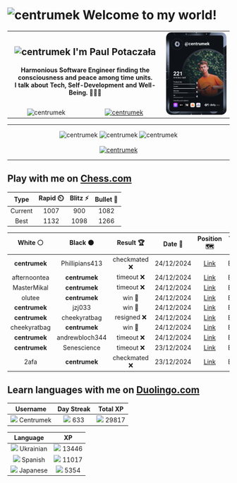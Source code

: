 <h1>
  <img
    src="https://emojis.slackmojis.com/emojis/images/1531849430/4246/blob-sunglasses.gif"
    width="30"
    alt="centrumek"
  />
  Welcome to my world!
</h1>

<table>
  <tbody>
    <tr>
      <td align="center" width="70%" colspan="2">
        <h2>
          <img
            src="https://raw.githubusercontent.com/MartinHeinz/MartinHeinz/master/wave.gif"
            width="30px"
            alt="centrumek"
          />
          I'm Paul Potaczała
        </h2>
        <h4>
          Harmonious Software Engineer finding the consciousness and peace among time units.
          <br/>
          I talk about Tech, Self-Development and Well-Being. 🌿🧘🚀
        </h4>
      </td>
      <td width="30%" rowspan="2">
        <a href="https://app.daily.dev/centrumek">
          <img
            src="./devcard.svg"
            alt="centrumek"
          />
        </a>
      </td>
    </tr>
    <tr align="center">
      <td>
        <img
          src="https://komarev.com/ghpvc/?username=centrumek&label=visitors&color=0e75b6&style=flat"
          alt="centrumek"
        >
      </td>
      <td>
        <a href="https://stackoverflow.com/users/14496012/centrumek">
          <img
            src="https://stackoverflow.com/users/flair/14496012.png?theme=dark"
            alt="centrumek"
          >
        </a>
      </td>
    </tr>
  </tbody>
</table>

---
<div align="center">
  <img 
    src="https://github-readme-stats.vercel.app/api?username=centrumek&show_icons=true&count_private=true&theme=dark&hide_border=true&hide=issues,contribs&bg_color=00000000"
    alt="centrumek"
  />
  <img
    src="https://github-readme-stats.vercel.app/api/top-langs/?username=centrumek&layout=compact&hide_border=true&theme=dark&bg_color=00000000&langs_count=6&exclude_repo=air-statistic-app"
    alt="centrumek"
  />
  <img 
    src="https://github-readme-streak-stats.herokuapp.com?user=centrumek&theme=dark&hide_border=true&background=FFFFFF00"
    alt="centrumek"
  />
  <br/>
  <br/>
  <a href="https://www.buymeacoffee.com/centrumek">
    <img
      src="https://cdn.buymeacoffee.com/buttons/v2/default-orange.png"
      height="50"
      width="210"
      alt="centrumek"
    />
  </a>
</div>

---

## Play with me on [Chess.com](https://www.chess.com/member/centrumek)

<div align="center">
<!--START_SECTION:chessStats-->
<!-- Automatically generated with https://github.com/Balastrong/chess-stats-action -->

| Type | Rapid ⏲️ | Blitz ⚡ | Bullet 🔫 |
|:---:|:---:|:---:|:---:|
| Current | 1007 | 900 | 1082 |
| Best | 1132 | 1098 | 1266 |

| White ⚪ | Black ⚫ | Result 🏆 | Date 📅 | Position 🗺️ | Type 🕕 |
|:---:|:---:|:---:|:---:|:---:|:---:|
| **centrumek** | Phillipians413 | checkmated ❌ | 24/12/2024 | <a href="http://www.ee.unb.ca/cgi-bin/tervo/fen.pl?select=8/1p2k1pp/1P1q2P1/4KP2/2r1P3/8/7P/4r3 w - -">Link</a> | Bullet |
| afternoontea | **centrumek** | timeout ❌ | 24/12/2024 | <a href="http://www.ee.unb.ca/cgi-bin/tervo/fen.pl?select=8/6R1/1r5Q/5k2/5p2/7P/5PP1/4R1K1 b - -">Link</a> | Bullet |
| MasterMikal | **centrumek** | timeout ❌ | 24/12/2024 | <a href="http://www.ee.unb.ca/cgi-bin/tervo/fen.pl?select=3k4/8/8/3KP3/1R1P1B2/2r5/8/8 b - -">Link</a> | Bullet |
| olutee | **centrumek** | win 🥇 | 24/12/2024 | <a href="http://www.ee.unb.ca/cgi-bin/tervo/fen.pl?select=8/1r6/6R1/3k3p/5P2/2B1P2P/1P2K1P1/7R w - -">Link</a> | Bullet |
| **centrumek** | jzj033 | win 🥇 | 24/12/2024 | <a href="http://www.ee.unb.ca/cgi-bin/tervo/fen.pl?select=8/5pp1/2k5/PR6/1nPpP3/3P1K2/8/8 b - -">Link</a> | Bullet |
| **centrumek** | cheekyratbag | resigned ❌ | 24/12/2024 | <a href="http://www.ee.unb.ca/cgi-bin/tervo/fen.pl?select=r3r1k1/p4ppp/2p1q3/2R3P1/P1K4P/8/8/8 w - -">Link</a> | Bullet |
| cheekyratbag | **centrumek** | win 🥇 | 24/12/2024 | <a href="http://www.ee.unb.ca/cgi-bin/tervo/fen.pl?select=5rk1/5p1p/4pQp1/1R2P3/8/4P3/2p2PPP/2Rr2K1 w - -">Link</a> | Bullet |
| **centrumek** | andrewbloch344 | timeout ❌ | 24/12/2024 | <a href="http://www.ee.unb.ca/cgi-bin/tervo/fen.pl?select=8/1K6/5k1p/8/8/8/7P/8 w - -">Link</a> | Bullet |
| **centrumek** | Senescience | timeout ❌ | 23/12/2024 | <a href="http://www.ee.unb.ca/cgi-bin/tervo/fen.pl?select=8/6k1/1P6/8/3p4/1KpPr3/1q6/8 w - -">Link</a> | Bullet |
| 2afa | **centrumek** | checkmated ❌ | 23/12/2024 | <a href="http://www.ee.unb.ca/cgi-bin/tervo/fen.pl?select=8/8/6Q1/7R/7k/8/1KP5/8 b - -">Link</a> | Bullet |

<!--END_SECTION:chessStats-->
</div>

## Learn languages with me on [Duolingo.com](https://www.duolingo.com/profile/Centrumek)

<div align="center">
<!--START_SECTION:duolingoStats-->
<!-- Automatically generated with https://github.com/centrumek/duolingo-readme-stats-->

| Username | Day Streak | Total XP |
|:---:|:---:|:---:|
| <img src="https://raw.githubusercontent.com/centrumek/duolingo-readme-stats/main/assets/duolingo.png" height="12"> Centrumek | <img src="https://raw.githubusercontent.com/centrumek/duolingo-readme-stats/main/assets/streakfrozen.svg" height="12"> 633 | <img src="https://raw.githubusercontent.com/centrumek/duolingo-readme-stats/main/assets/xp.svg" height="12"> 29817 | <img src="https://raw.githubusercontent.com/centrumek/duolingo-readme-stats/main/assets/xp.svg" height="12"> 0 |

| Language | XP |
|:---:|:---:|
| <img src="https://raw.githubusercontent.com/centrumek/duolingo-readme-stats/main/assets/langs/ukrainian.svg" height="12"> Ukrainian | <img src="https://raw.githubusercontent.com/centrumek/duolingo-readme-stats/main/assets/xp.svg" height="12"> 13446 |
| <img src="https://raw.githubusercontent.com/centrumek/duolingo-readme-stats/main/assets/langs/spanish.svg" height="12"> Spanish | <img src="https://raw.githubusercontent.com/centrumek/duolingo-readme-stats/main/assets/xp.svg" height="12"> 11017 |
| <img src="https://raw.githubusercontent.com/centrumek/duolingo-readme-stats/main/assets/langs/japanese.svg" height="12"> Japanese | <img src="https://raw.githubusercontent.com/centrumek/duolingo-readme-stats/main/assets/xp.svg" height="12"> 5354 |

<!--END_SECTION:duolingoStats-->
</div>
<!--
**centrumek/centrumek** is a ✨ _special_ ✨ repository because its `README.md` (this file) appears on your GitHub profile.

Here are some ideas to get you started:

- 🔭 I’m currently working on ...
- 🌱 I’m currently learning ...
- 👯 I’m looking to collaborate on ...
- 🤔 I’m looking for help with ...
- 💬 Ask me about ...
- 📫 How to reach me: ...
- 😄 Pronouns: ...
- ⚡ Fun fact: ...
-->
